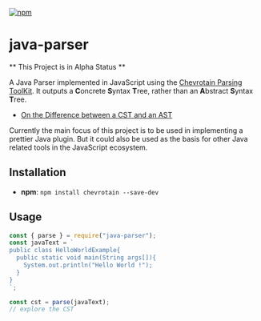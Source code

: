 [![npm](https://img.shields.io/npm/v/java-parser.svg)](https://www.npmjs.com/package/java-parser)

# java-parser

** This Project is in Alpha Status **

A Java Parser implemented in JavaScript using the [Chevrotain Parsing ToolKit](https://github.com/SAP/chevrotain).
It outputs a **C**oncrete **S**yntax **T**ree, rather than an **A**bstract **S**yntax **T**ree.

- [On the Difference between a CST and an AST](https://stackoverflow.com/questions/1888854/what-is-the-difference-between-an-abstract-syntax-tree-and-a-concrete-syntax-tre)

Currently the main focus of this project is to be used in implementing a prettier Java plugin.
But it could also be used as the basis for other Java related tools in the JavaScript ecosystem.

## Installation

- **npm**: `npm install chevrotain --save-dev`

## Usage

```javascript
const { parse } = require("java-parser");
const javaText = `
public class HelloWorldExample{
  public static void main(String args[]){
    System.out.println("Hello World !");
  }
}
`;

const cst = parse(javaText);
// explore the CST
```
